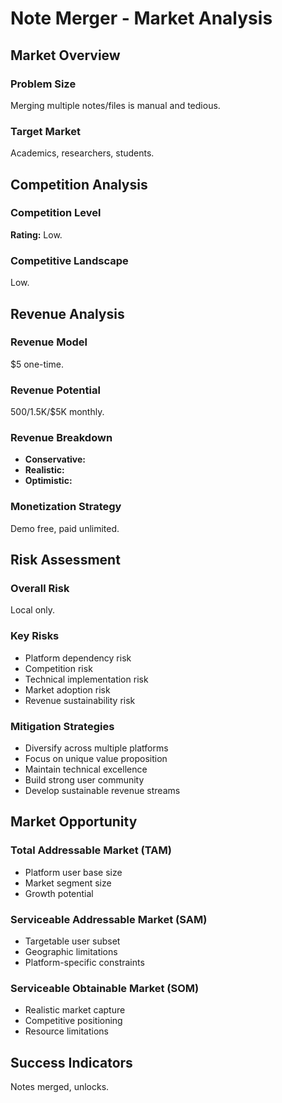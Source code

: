 # Note Merger - Market Analysis

## Market Overview

### Problem Size
Merging multiple notes/files is manual and tedious.

### Target Market
Academics, researchers, students.

## Competition Analysis

### Competition Level
**Rating:** Low.

### Competitive Landscape
Low.

## Revenue Analysis

### Revenue Model
$5 one-time.

### Revenue Potential
$500/$1.5K/$5K monthly.

### Revenue Breakdown
- **Conservative:** 
- **Realistic:** 
- **Optimistic:** 

### Monetization Strategy
Demo free, paid unlimited.

## Risk Assessment

### Overall Risk
Local only.

### Key Risks
- Platform dependency risk
- Competition risk
- Technical implementation risk
- Market adoption risk
- Revenue sustainability risk

### Mitigation Strategies
- Diversify across multiple platforms
- Focus on unique value proposition
- Maintain technical excellence
- Build strong user community
- Develop sustainable revenue streams

## Market Opportunity

### Total Addressable Market (TAM)
- Platform user base size
- Market segment size
- Growth potential

### Serviceable Addressable Market (SAM)
- Targetable user subset
- Geographic limitations
- Platform-specific constraints

### Serviceable Obtainable Market (SOM)
- Realistic market capture
- Competitive positioning
- Resource limitations

## Success Indicators
Notes merged, unlocks.
